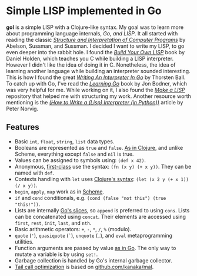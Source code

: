 # Simple LISP implemented in Go

**gol** is a simple LISP with a Clojure-like syntax.  My goal was to learn more about programming language
internals, *Go, and LISP*. It all started with reading the classic [*Structure and Interpretation of Computer Programs*][sicp]
by Abelson, Sussman, and Sussman. I decided I want to write my LISP, to go even deeper into the rabbit hole.
I found the [*Build Your Own LISP*][build-lisp] book by Daniel Holden, which teaches you C while building a LISP
interpreter. However I didn't like the idea of doing it in C. Nonetheless, the idea of learning another language
while building an interpreter sounded interesting. This is how I found the great [*Writing An Interpreter In Go*][interpreter-go]
by Thorsten Ball. To catch up with Go, I've read the [*Learning Go*][learn-go] book by Jon Bodner, which was very
helpful for me. While working on it, I also found the [*Make a LISP*][mal] repository that helped me with structuring
my work. Another resource worth mentioning is the [*(How to Write a (Lisp) Interpreter (in Python))*][lispy] article
by Peter Norvig.

## Features

 * Basic `int`, `float`, `string`, `list` data types.
 * Booleans are represented as `true` and `false`.
   [As in Clojure][clj-bool], and unlike Scheme, everything except `false` and `nil` is true.
 * Values can be assigned to symbols using: `(def x 42)`.
 * Anonymous, [first-class][first-class] use the syntax: `(fn (x y) (+ x y))`. They can be named
   with `def`.
 * Contexts handling with `let` uses [Clojure's syntax][clj-let]: `(let (x 2 y (+ x 1)) (/ x y))`.
 * `begin`, `apply`, `map` work as in [Scheme][scheme].
 * `if` and `cond` conditionals, e.g. `(cond (false "not this") (true "this!"))`.
 * Lists are internally [Go's slices][go-slice], so `append` is preferred to using `cons`. Lists can be
   concatenated using `concat`. Their elements are accessed using `first`, `rest`, `init`, `last`, and `nth`. 
 * Basic arithmetic operators: `+`, `-`, `*`, `/`, `%` (modulo).
 * `quote` (`'`), `quasiquote` (``` ` ```), `unquote` (`,`), and `eval` metaprogramming utilities.
 * Function arguments are passed by value [as in Go][pointers]. The only way to mutate a variable
   is by using `set!`.
 * Garbage collection is handled by Go's internal garbage collector.
 * [Tail call optimization][tco] is based on [github.com/kanaka/mal][mal-tco].


 [sicp]: https://www.goodreads.com/book/show/43713.Structure_and_Interpretation_of_Computer_Programs
 [build-lisp]: http://buildyourownlisp.com/
 [interpreter-go]: https://interpreterbook.com/
 [learn-go]: https://www.goodreads.com/book/show/55841848
 [clj-bool]: https://clojuredocs.org/clojure.core/boolean
 [first-class]: https://en.wikipedia.org/wiki/First-class_function
 [go-slice]: https://blog.golang.org/slices-intro
 [clj-let]: https://clojuredocs.org/clojure.core/let
 [scheme]: https://www.cs.cmu.edu/Groups/AI/html/r4rs/r4rs_6.html
 [mal]: https://github.com/kanaka/mal/
 [lispy]: https://norvig.com/lispy.html
 [tco]: https://stackoverflow.com/questions/310974/what-is-tail-call-optimization
 [mal-tco]: https://github.com/kanaka/mal/blob/master/process/guide.md#step-5-tail-call-optimization
 [pointers]: https://krancour.medium.com/go-pointers-when-to-use-pointers-4f29256ddff3
